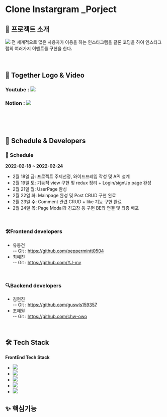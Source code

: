 # Clone Instargram _Porject


## 🎡 프로젝트 소개
<img src="https://user-images.githubusercontent.com/73277351/155522586-e88792c6-0af2-4c79-ab20-71bbd43f9a01.png"/>
전 세계적으로 많은 사용자가 이용을 하는 인스타그램을 클론 코딩을 하여 인스타그램의 여러가지 이벤트를 구현을 한다. 
<br/><br/><br/>


## 🎥 Together Logo & Video

### Youtube : <a href="https://picturesque-fifth-30a.notion.site/Instagram-Clone-65db16336d68488395757dca39c89103"><img src="https://img.shields.io/badge/Youtube-red?style=flat-square&logo=Youtube&logoColor=white"/></a>

### Notion : <a href="https://picturesque-fifth-30a.notion.site/Instagram-Clone-65db16336d68488395757dca39c89103"><img src="https://img.shields.io/badge/Notion-black?style=flat-square&logo=Notion&logoColor=white"/></a>

<br/><br/><br/>



## 📅 Schedule & Developers

### 📅 Schedule
**2022-02-18 ~ 2022-02-24**
- 2월 18일 금: 프로젝트 주제선정, 와이드프레임 작성 및 API 설계 
- 2월 19일 토: 기능적 view 구현 및 redux 정리 + Login/signUp page 완성
- 2월 21일 월: UserPage 완성
- 2월 22일 화: Mainpage 완성 및 Post CRUD 구현 완료
- 2월 23일 수: Comment 관련 CRUD + like 기능 구현 완료
- 2월 24일 목: Page Modal과 경고창 등 구현 BE와 연결 및 최종 배포
<br/>

### 🛠️Frontend developers
- 유동건   
-- Git : https://github.com/peppermintt0504
- 최예진  
-- Git : https://github.com/YJ-my
<br/>

### 🔍Backend developers
- 김현진  
-- Git : https://github.com/guswls159357
- 조혜원   
-- Git : https://github.com/chw-owo
<br/>



## 🛠 Tech Stack
**FrontEnd Tech Stack**
- <img src="https://img.shields.io/badge/React-61DAFB?style=flat-square&logo=React&logoColor=white"/>
- <img src="https://img.shields.io/badge/GitHub-181717?style=flat-square&logo=GitHub&logoColor=white"/>
- <img src="https://img.shields.io/badge/Notion-000000?style=flat-square&logo=Notion&logoColor=white"/>
- <img src="https://img.shields.io/badge/AWS Amplify-FF9900?style=flat-square&logo=AWS Amplify&logoColor=white"/>
- <img src="https://img.shields.io/badge/Redux-764ABC?style=flat-square&logo=AWS Redux&logoColor=white"/>



## ✨ 핵심기능
